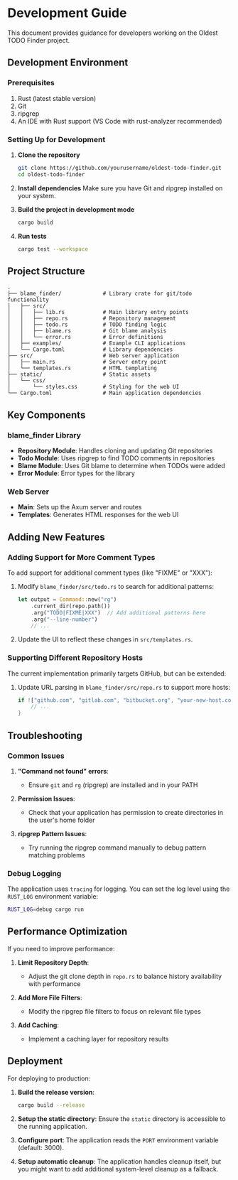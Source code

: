 # Development Guide

This document provides guidance for developers working on the Oldest TODO Finder project.

## Development Environment

### Prerequisites

1. Rust (latest stable version)
2. Git
3. ripgrep
4. An IDE with Rust support (VS Code with rust-analyzer recommended)

### Setting Up for Development

1. **Clone the repository**
   ```bash
   git clone https://github.com/yourusername/oldest-todo-finder.git
   cd oldest-todo-finder
   ```

2. **Install dependencies**
   Make sure you have Git and ripgrep installed on your system.

3. **Build the project in development mode**
   ```bash
   cargo build
   ```

4. **Run tests**
   ```bash
   cargo test --workspace
   ```

## Project Structure

```
.
├── blame_finder/             # Library crate for git/todo functionality
│   ├── src/
│   │   ├── lib.rs            # Main library entry points
│   │   ├── repo.rs           # Repository management
│   │   ├── todo.rs           # TODO finding logic
│   │   ├── blame.rs          # Git blame analysis
│   │   └── error.rs          # Error definitions
│   ├── examples/             # Example CLI applications
│   └── Cargo.toml            # Library dependencies
├── src/                      # Web server application
│   ├── main.rs               # Server entry point
│   └── templates.rs          # HTML templating
├── static/                   # Static assets
│   └── css/
│       └── styles.css        # Styling for the web UI
└── Cargo.toml                # Main application dependencies
```

## Key Components

### blame_finder Library

- **Repository Module**: Handles cloning and updating Git repositories
- **Todo Module**: Uses ripgrep to find TODO comments in repositories
- **Blame Module**: Uses Git blame to determine when TODOs were added
- **Error Module**: Error types for the library

### Web Server

- **Main**: Sets up the Axum server and routes
- **Templates**: Generates HTML responses for the web UI

## Adding New Features

### Adding Support for More Comment Types

To add support for additional comment types (like "FIXME" or "XXX"):

1. Modify `blame_finder/src/todo.rs` to search for additional patterns:
   ```rust
   let output = Command::new("rg")
       .current_dir(repo.path())
       .arg("TODO|FIXME|XXX")  // Add additional patterns here
       .arg("--line-number")
       // ...
   ```

2. Update the UI to reflect these changes in `src/templates.rs`.

### Supporting Different Repository Hosts

The current implementation primarily targets GitHub, but can be extended:

1. Update URL parsing in `blame_finder/src/repo.rs` to support more hosts:
   ```rust
   if !["github.com", "gitlab.com", "bitbucket.org", "your-new-host.com"].contains(&host) {
       // ...
   }
   ```

## Troubleshooting

### Common Issues

1. **"Command not found" errors**:
   - Ensure `git` and `rg` (ripgrep) are installed and in your PATH

2. **Permission Issues**:
   - Check that your application has permission to create directories in the user's home folder
   
3. **ripgrep Pattern Issues**:
   - Try running the ripgrep command manually to debug pattern matching problems

### Debug Logging

The application uses `tracing` for logging. You can set the log level using the `RUST_LOG` environment variable:

```bash
RUST_LOG=debug cargo run
```

## Performance Optimization

If you need to improve performance:

1. **Limit Repository Depth**:
   - Adjust the git clone depth in `repo.rs` to balance history availability with performance

2. **Add More File Filters**:
   - Modify the ripgrep file filters to focus on relevant file types

3. **Add Caching**:
   - Implement a caching layer for repository results

## Deployment

For deploying to production:

1. **Build the release version**:
   ```bash
   cargo build --release
   ```

2. **Setup the static directory**:
   Ensure the `static` directory is accessible to the running application.

3. **Configure port**:
   The application reads the `PORT` environment variable (default: 3000).

4. **Setup automatic cleanup**:
   The application handles cleanup itself, but you might want to add additional system-level cleanup as a fallback.
